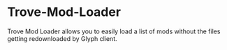 Trove-Mod-Loader
================

Trove Mod Loader allows you to easily load a list of mods without the files getting redownloaded by Glyph client.
